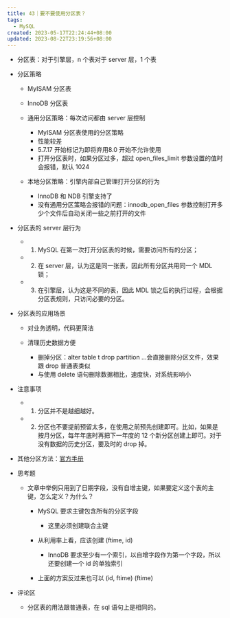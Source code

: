 ```yaml
---
title: 43｜要不要使用分区表？
tags:
  - MySQL
created: 2023-05-17T22:24:44+08:00
updated: 2023-08-22T23:19:56+08:00
---
```


- 分区表：对于引擎层，n 个表对于 server 层，1 个表
- 分区策略

  - MyISAM 分区表
  - InnoDB 分区表
  - 通用分区策略：每次访问都由 server 层控制

    - MyISAM 分区表使用的分区策略
    - 性能较差
    - 5.7.17 开始标记为即将弃用8.0 开始不允许使用
    - 打开分区表时，如果分区过多，超过 open_files_limit 参数设置的值时会报错，默认 1024

  - 本地分区策略：引擎内部自己管理打开分区的行为

    - InnoDB 和 NDB 引擎支持了
    - 没有通用分区策略会报错的问题：innodb_open_files 参数控制打开多少个文件后自动关闭一些之前打开的文件

- 分区表的 server 层行为

  - 1. MySQL 在第一次打开分区表的时候，需要访问所有的分区；
  - 2. 在 server 层，认为这是同一张表，因此所有分区共用同一个 MDL 锁；
  - 3. 在引擎层，认为这是不同的表，因此 MDL 锁之后的执行过程，会根据分区表规则，只访问必要的分区。

- 分区表的应用场景

  - 对业务透明，代码更简洁
  - 清理历史数据方便

    - 删掉分区：alter table t drop partition …会直接删除分区文件，效果跟 drop 普通表类似
    - 与使用 delete 语句删除数据相比，速度快，对系统影响小

- 注意事项

  - 1. 分区并不是越细越好。
  - 2. 分区也不要提前预留太多，在使用之前预先创建即可。比如，如果是按月分区，每年年底时再把下一年度的 12 个新分区创建上即可。对于没有数据的历史分区，要及时的 drop 掉。

- 其他分区方法：[官方手册](https://dev.mysql.com/doc/refman/8.0/en/partitioning-types.html)
- 思考题

  - 文章中举例只用到了日期字段，没有自增主键，如果要定义这个表的主键，怎么定义？为什么？

    - MySQL 要求主键包含所有的分区字段

      - 这里必须创建联合主键

    - 从利用率上看，应该创建 (ftime, id)

      - InnoDB 要求至少有一个索引，以自增字段作为第一个字段，所以还要创建一个 id 的单独索引

    - 上面的方案反过来也可以 (id, ftime) (ftime)

- 评论区

  - 分区表的用法跟普通表，在 sql 语句上是相同的。
